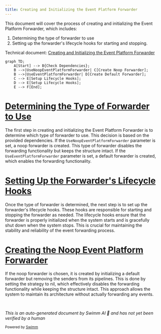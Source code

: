 ```yaml
---
title: Creating and Initializing the Event Platform Forwarder
---
```

This document will cover the process of creating and initializing the Event Platform Forwarder, which includes:

1. Determining the type of forwarder to use
2. Setting up the forwarder's lifecycle hooks for starting and stopping.

Technical document: <SwmLink doc-title="Creating and Initializing the Event Platform Forwarder">[Creating and Initializing the Event Platform Forwarder](/.swm/creating-and-initializing-the-event-platform-forwarder.7fn62jcn.sw.md)</SwmLink>

```mermaid
graph TD;
    A[Start] --> B{Check Dependencies};
    B -->|UseNoopEventPlatformForwarder| C[Create Noop Forwarder];
    B -->|UseEventPlatformForwarder| D[Create Default Forwarder];
    C --> E[Setup Lifecycle Hooks];
    D --> E[Setup Lifecycle Hooks];
    E --> F[End];
```

# [Determining the Type of Forwarder to Use](https://app.swimm.io/repos/Z2l0aHViJTNBJTNBZGF0YWRvZy1hZ2VudCUzQSUzQVN3aW1tLURlbW8=/docs/7fn62jcn#creating-the-event-platform-forwarder)

The first step in creating and initializing the Event Platform Forwarder is to determine which type of forwarder to use. This decision is based on the provided dependencies. If the `UseNoopEventPlatformForwarder` parameter is set, a noop forwarder is created. This type of forwarder disables the forwarding functionality but keeps the structure intact. If the `UseEventPlatformForwarder` parameter is set, a default forwarder is created, which enables the forwarding functionality.

# [Setting Up the Forwarder's Lifecycle Hooks](https://app.swimm.io/repos/Z2l0aHViJTNBJTNBZGF0YWRvZy1hZ2VudCUzQSUzQVN3aW1tLURlbW8=/docs/7fn62jcn#creating-the-event-platform-forwarder)

Once the type of forwarder is determined, the next step is to set up the forwarder's lifecycle hooks. These hooks are responsible for starting and stopping the forwarder as needed. The lifecycle hooks ensure that the forwarder is properly initialized when the system starts and is gracefully shut down when the system stops. This is crucial for maintaining the stability and reliability of the event forwarding process.

# [Creating the Noop Event Platform Forwarder](https://app.swimm.io/repos/Z2l0aHViJTNBJTNBZGF0YWRvZy1hZ2VudCUzQSUzQVN3aW1tLURlbW8=/docs/7fn62jcn#creating-the-noop-event-platform-forwarder)

If the noop forwarder is chosen, it is created by initializing a default forwarder but removing the senders from its pipelines. This is done by setting the strategy to nil, which effectively disables the forwarding functionality while keeping the structure intact. This approach allows the system to maintain its architecture without actually forwarding any events.

&nbsp;

*This is an auto-generated document by Swimm AI 🌊 and has not yet been verified by a human*

<SwmMeta version="3.0.0" repo-id="Z2l0aHViJTNBJTNBZGF0YWRvZy1hZ2VudCUzQSUzQVN3aW1tLURlbW8=" repo-name="datadog-agent"><sup>Powered by [Swimm](/)</sup></SwmMeta>
